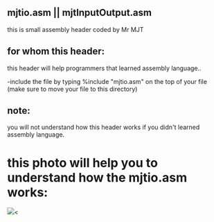 
mjtio.asm || mjtInputOutput.asm
----------------------------------

this is small assembly header coded by Mr MJT


for whom this header:
-----------------------------------------------------

this header will help programmers that learned assembly language..


-include the file by typing %include "mjtio.asm" on the top of your file (make sure to move your file to this directory)



note:
--------------

you will not understand how this header works if you didn't learned assembly language.


this photo will help you to understand how the mjtio.asm works:
===================================================================

<img src="![Screenshot at 2021-10-26 15-33-47](https://user-images.githubusercontent.com/87242348/138882519-d3c3482d-ad73-48ef-a47d-9bfb55ab8374.png)"><
